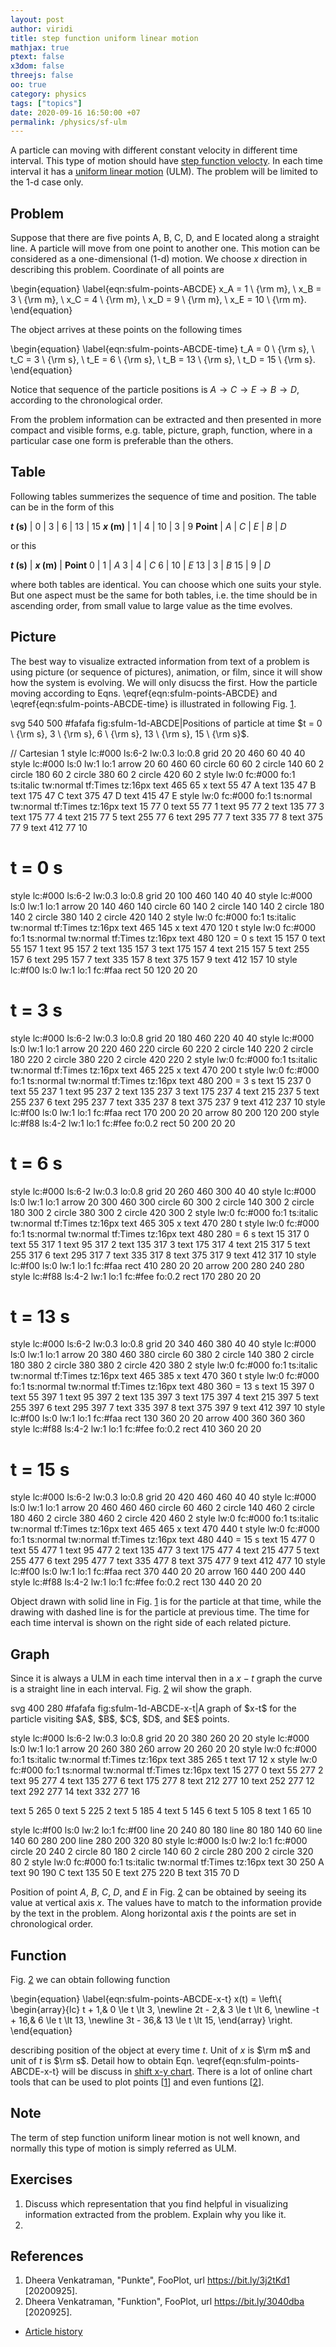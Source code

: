 ```yaml
---
layout: post
author: viridi
title: step function uniform linear motion
mathjax: true
ptext: false
x3dom: false
threejs: false
oo: true
category: physics
tags: ["topics"]
date: 2020-09-16 16:50:00 +07
permalink: /physics/sf-ulm
---
```

A particle can moving with different constant velocity in different time interval. This type of motion should have [step function velocty](step-function-velocity). In each time interval it has a [uniform linear motion](uniform-linear-motion) (ULM). The problem will be limited to the 1-d case only.


## Problem
Suppose that there are five points A, B, C, D, and E located along a straight line. A particle will move from one point to another one. This motion can be considered as a one-dimensional (1-d) motion. We choose $x$ direction in describing this problem. Coordinate of all points are

\begin{equation}
\label{eqn:sfulm-points-ABCDE}
x_A = 1 \ {\rm m}, \ x_B = 3 \ {\rm m}, \ x_C = 4 \ {\rm m}, \ x_D = 9 \ {\rm m}, \ x_E = 10 \ {\rm m}.
\end{equation}

The object arrives at these points on the following times

\begin{equation}
\label{eqn:sfulm-points-ABCDE-time}
t_A = 0 \ {\rm s}, \ t_C = 3 \ {\rm s}, \ t_E = 6 \ {\rm s}, \ t_B = 13 \ {\rm s}, \ t_D = 15 \ {\rm s}.
\end{equation}

Notice that sequence of the particle positions is $A \rightarrow C \rightarrow E \rightarrow B \rightarrow D$, according to the chronological order.

From the problem information can be extracted and then presented in more compact and visible forms, e.g. table, picture, graph, function, where in a particular case one form is preferable than the others.


## Table
Following tables summerizes the sequence of time and position. The table can be in the form of this

**$t$ (s)** |   0 | 3   |   6 |  13 |  15
**$x$ (m)** |   1 | 4   |  10 |   3 |   9
**Point**   | $A$ | $C$ | $E$ | $B$ | $D$

or this

**$t$ (s)** | **$x$ (m)** | **Point** 
 0 |  1 | $A$
 3 |  4 | $C$
 6 | 10 | $E$ 
13 |  3 | $B$
15 |  9 | $D$

where both tables are identical. You can choose which one suits your style. But one aspect must be the same for both tables, i.e. the time should be in ascending order, from small value to large value as the time evolves.


## Picture
The best way to visualize extracted information from text of a problem is using picture (or sequence of pictures), animation, or film, since it will show how the system is evolving.  We will only disucss the first. How the particle moving according to Eqns. \eqref{eqn:sfulm-points-ABCDE} and \eqref{eqn:sfulm-points-ABCDE-time} is illustrated in following Fig. <a href="#fig:sfulm-1d-ABCDE">1</a>.

<oo>
svg 540 500 #fafafa fig:sfulm-1d-ABCDE|Positions of particle at time $t = 0 \ {\rm s}, 3 \ {\rm s}, 6 \ {\rm s}, 13 \ {\rm s}, 15 \ {\rm s}$.

// Cartesian 1
style lc:#000 ls:6-2 lw:0.3 lo:0.8
grid 20 20 460 60 40 40
style lc:#000 ls:0 lw:1 lo:1
arrow 20 60 460 60
circle 60 60 2
circle 140 60 2
circle 180 60 2
circle 380 60 2
circle 420 60 2
style lw:0 fc:#000 fo:1 ts:italic tw:normal tf:Times tz:16px
text 465 65 x
text 55 47 A
text 135 47 B
text 175 47 C
text 375 47 D
text 415 47 E
style lw:0 fc:#000 fo:1 ts:normal tw:normal tf:Times tz:16px
text 15 77 0
text 55 77 1
text 95 77 2
text 135 77 3
text 175 77 4
text 215 77 5
text 255 77 6
text 295 77 7
text 335 77 8
text 375 77 9
text 412 77 10

# t = 0 s
style lc:#000 ls:6-2 lw:0.3 lo:0.8
grid 20 100 460 140 40 40
style lc:#000 ls:0 lw:1 lo:1
arrow 20 140 460 140
circle 60 140 2
circle 140 140 2
circle 180 140 2
circle 380 140 2
circle 420 140 2
style lw:0 fc:#000 fo:1 ts:italic tw:normal tf:Times tz:16px
text 465 145 x
text 470 120 t
style lw:0 fc:#000 fo:1 ts:normal tw:normal tf:Times tz:16px
text 480 120 = 0 s
text 15 157 0
text 55 157 1
text 95 157 2
text 135 157 3
text 175 157 4
text 215 157 5
text 255 157 6
text 295 157 7
text 335 157 8
text 375 157 9
text 412 157 10
style lc:#f00 ls:0 lw:1 lo:1 fc:#faa
rect 50 120 20 20

# t = 3 s
style lc:#000 ls:6-2 lw:0.3 lo:0.8
grid 20 180 460 220 40 40
style lc:#000 ls:0 lw:1 lo:1
arrow 20 220 460 220
circle 60 220 2
circle 140 220 2
circle 180 220 2
circle 380 220 2
circle 420 220 2
style lw:0 fc:#000 fo:1 ts:italic tw:normal tf:Times tz:16px
text 465 225 x
text 470 200 t
style lw:0 fc:#000 fo:1 ts:normal tw:normal tf:Times tz:16px
text 480 200 = 3 s
text 15 237 0
text 55 237 1
text 95 237 2
text 135 237 3
text 175 237 4
text 215 237 5
text 255 237 6
text 295 237 7
text 335 237 8
text 375 237 9
text 412 237 10
style lc:#f00 ls:0 lw:1 lo:1 fc:#faa
rect 170 200 20 20
arrow 80 200 120 200
style lc:#f88 ls:4-2 lw:1 lo:1 fc:#fee fo:0.2
rect 50 200 20 20

# t = 6 s
style lc:#000 ls:6-2 lw:0.3 lo:0.8
grid 20 260 460 300 40 40
style lc:#000 ls:0 lw:1 lo:1
arrow 20 300 460 300
circle 60 300 2
circle 140 300 2
circle 180 300 2
circle 380 300 2
circle 420 300 2
style lw:0 fc:#000 fo:1 ts:italic tw:normal tf:Times tz:16px
text 465 305 x
text 470 280 t
style lw:0 fc:#000 fo:1 ts:normal tw:normal tf:Times tz:16px
text 480 280 = 6 s
text 15 317 0
text 55 317 1
text 95 317 2
text 135 317 3
text 175 317 4
text 215 317 5
text 255 317 6
text 295 317 7
text 335 317 8
text 375 317 9
text 412 317 10
style lc:#f00 ls:0 lw:1 lo:1 fc:#faa
rect 410 280 20 20
arrow 200 280 240 280
style lc:#f88 ls:4-2 lw:1 lo:1 fc:#fee fo:0.2
rect 170 280 20 20

# t = 13 s
style lc:#000 ls:6-2 lw:0.3 lo:0.8
grid 20 340 460 380 40 40
style lc:#000 ls:0 lw:1 lo:1
arrow 20 380 460 380
circle 60 380 2
circle 140 380 2
circle 180 380 2
circle 380 380 2
circle 420 380 2
style lw:0 fc:#000 fo:1 ts:italic tw:normal tf:Times tz:16px
text 465 385 x
text 470 360 t
style lw:0 fc:#000 fo:1 ts:normal tw:normal tf:Times tz:16px
text 480 360 = 13 s
text 15 397 0
text 55 397 1
text 95 397 2
text 135 397 3
text 175 397 4
text 215 397 5
text 255 397 6
text 295 397 7
text 335 397 8
text 375 397 9
text 412 397 10
style lc:#f00 ls:0 lw:1 lo:1 fc:#faa
rect 130 360 20 20
arrow 400 360 360 360
style lc:#f88 ls:4-2 lw:1 lo:1 fc:#fee fo:0.2
rect 410 360 20 20

# t = 15 s
style lc:#000 ls:6-2 lw:0.3 lo:0.8
grid 20 420 460 460 40 40
style lc:#000 ls:0 lw:1 lo:1
arrow 20 460 460 460
circle 60 460 2
circle 140 460 2
circle 180 460 2
circle 380 460 2
circle 420 460 2
style lw:0 fc:#000 fo:1 ts:italic tw:normal tf:Times tz:16px
text 465 465 x
text 470 440 t
style lw:0 fc:#000 fo:1 ts:normal tw:normal tf:Times tz:16px
text 480 440 = 15 s
text 15 477 0
text 55 477 1
text 95 477 2
text 135 477 3
text 175 477 4
text 215 477 5
text 255 477 6
text 295 477 7
text 335 477 8
text 375 477 9
text 412 477 10
style lc:#f00 ls:0 lw:1 lo:1 fc:#faa
rect 370 440 20 20
arrow 160 440 200 440
style lc:#f88 ls:4-2 lw:1 lo:1 fc:#fee fo:0.2
rect 130 440 20 20
</oo>

Object drawn with solid line in Fig. <a href="#fig:sfulm-1d-ABCDE">1</a> is for the particle at that time, while the drawing with dashed line is for the particle at previous time. The time for each time interval is shown on the right side of each related picture.


## Graph
Since it is always a ULM in each time interval then in a $x-t$ graph the curve is a straight line in each interval. Fig. <a href="#fig:sfulm-1d-ABCDE-x-t">2</a> wil show the graph.

<oo>
svg 400 280 #fafafa fig:sfulm-1d-ABCDE-x-t|A graph of $x-t$ for the particle visiting $A$, $B$, $C$, $D$, and $E$ points.

style lc:#000 ls:6-2 lw:0.3 lo:0.8
grid 20 20 380 260 20 20
style lc:#000 ls:0 lw:1 lo:1
arrow 20 260 380 260
arrow 20 260 20 20
style lw:0 fc:#000 fo:1 ts:italic tw:normal tf:Times tz:16px
text 385 265 t
text 17 12 x
style lw:0 fc:#000 fo:1 ts:normal tw:normal tf:Times tz:16px
text 15 277 0
text 55 277 2
text 95 277 4
text 135 277 6
text 175 277 8
text 212 277 10
text 252 277 12
text 292 277 14
text 332 277 16

text 5 265 0
text 5 225 2
text 5 185 4
text 5 145 6
text 5 105 8
text 1 65 10

style lc:#f00 ls:0 lw:2 lo:1 fc:#f00
line 20 240 80 180
line 80 180 140 60
line 140 60 280 200
line 280 200 320 80
style lc:#000 ls:0 lw:2 lo:1 fc:#000
circle 20 240 2
circle 80 180 2
circle 140 60 2
circle 280 200 2
circle 320 80 2
style lw:0 fc:#000 fo:1 ts:italic tw:normal tf:Times tz:16px
text 30 250 A
text 90 190 C
text 135 50 E
text 275 220 B
text 315 70 D
</oo>

Position of point $A$, $B$, $C$, $D$, and $E$ in Fig. <a href="#fig:sfulm-1d-ABCDE-x-t">2</a> can be obtained by seeing its value at vertical axis $x$. The values have to match to the information provide by the text in the problem. Along horizontal axis $t$ the points are set in chronological order.


## Function
Fig. <a href="#fig:sfulm-1d-ABCDE-x-t">2</a> we can obtain following function

\begin{equation}
\label{eqn:sfulm-points-ABCDE-x-t}
x(t) = \left\\{
\begin{array}{lc}
t + 1,& 0 \le t \lt 3, \newline
2t - 2,& 3 \le t \lt 6, \newline
-t + 16,& 6 \le t \lt 13, \newline
3t - 36,& 13 \le t \lt 15,
\end{array}
\right.
\end{equation}

describing position of the object at every time $t$. Unit of $x$ is $\rm m$ and unit of $t$ is $\rm s$. Detail how to obtain Eqn. \eqref{eqn:sfulm-points-ABCDE-x-t} will be discuss in [shift x-y chart](shift-xy-chart). There is a lot of online chart tools that can be used to plot points [[1](#ref1)] and even funtions [[2](#ref2)].


## Note
The term of step function uniform linear motion is not well known, and normally this type of motion is simply referred as ULM.


## Exercises
1. Discuss which representation that you find helpful in visualizing information extracted from the problem. Explain why you like it.
2. 


## References
1. <a name="ref1"></a>Dheera Venkatraman, "Punkte", FooPlot, url <https://bit.ly/3j2tKd1><!-- http://fooplot.com/#W3sidHlwZSI6MywiZXEiOltbIjAiLCIxIl0sWyIzIiwiNCJdLFsiNiIsIjEwIl0sWyIxMyIsIjMiXSxbIjE1IiwiOSJdXSwiY29sb3IiOiIjMDAwMDAwIn0seyJ0eXBlIjoxMDAwLCJ3aW5kb3ciOlsiLTMuNDQwMDAwMDAwMDAwMDA1MyIsIjIyLjU2IiwiLTMuODc5OTk5OTk5OTk5OTk5NCIsIjEyLjEyMDAwMDAwMDAwMDAwMyJdfV0- --> [20200925].
2. <a name="ref2"></a>Dheera Venkatraman, "Funktion", FooPlot, url <https://bit.ly/3040dba><!-- http://fooplot.com/#W3sidHlwZSI6MCwiZXEiOiIoeD4wKSh4PDMpKHgrMSkiLCJjb2xvciI6IiMwMDAwMDAifSx7InR5cGUiOjAsImVxIjoiKHg.MykoeDw2KSgyeC0yKSIsImNvbG9yIjoiIzAwMDAwMCJ9LHsidHlwZSI6MCwiZXEiOiIoeD42KSh4PDEzKSgteCsxNikiLCJjb2xvciI6IiMwMDAwMDAifSx7InR5cGUiOjAsImVxIjoiKHg.MTMpKHg8MTUpKDN4LTM2KSIsImNvbG9yIjoiIzAwMDAwMCJ9LHsidHlwZSI6MTAwMCwid2luZG93IjpbIi0yMy41MiIsIjI4LjQ4IiwiLTE0LjI0IiwiMTcuNzYiXX1d --> [2020925].

+ [Article history](https://github.com/butiran/butiran.github.io/commits/master/_posts/phys/2020-09-16-sf-ulm.md)
